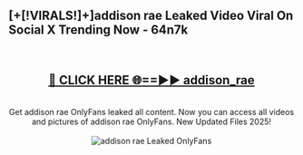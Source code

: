 <h2>[+[!VIRALS!]+]addison rae Leaked Video Viral On Social X Trending Now - 64n7k</h2>
<br>
<div align="center">
<h2><a href="https://libra.edu.pl?addison_rae" rel="nofollow">🔴 CLICK HERE 🌐==►► addison_rae</a></h2>
<br>
Get addison rae OnlyFans leaked all content. Now you can access all videos and pictures of addison rae OnlyFans. New Updated Files 2025!
<br>
<br>
<a href="https://libra.edu.pl?addison_rae" rel="nofollow" data-target="animated-image.originalLink"><img src="https://i.ibb.co.com/WyWwxjT/player-gif2.gif" alt="addison rae Leaked OnlyFans" style="max-width: 100%; display: inline-block;" data-target="animated-image.originalImage"></a>
</div>
<br>